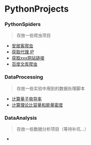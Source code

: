 # PythonProjects
### PythonSpiders
> 存放一些爬虫项目
* [安居客爬虫](https://github.com/leishufei/PythonProjects/tree/master/PythonSpiders/AnjukeSpider)
* [获取代理 IP](https://github.com/leishufei/PythonProjects/tree/master/PythonSpiders/GetProxies)
* [获取xxx网站链接](https://github.com/leishufei/PythonProjects/tree/master/PythonSpiders/CrawlWebsites)
* [百度文库爬虫](https://github.com/leishufei/PythonProjects/tree/master/PythonSpiders/BaiduWenku)

### DataProcessing
> 存放一些实验中用到的数据处理脚本
* [计算量子电导率](https://github.com/leishufei/PythonProjects/tree/master/DataProcessing/QuantumConductivity)
* [计算理论比容量和能量密度](https://github.com/leishufei/PythonProjects/tree/master/DataProcessing/CalcSpecificCapacity)

### DataAnalysis
> 存放一些数据分析项目（等待补坑...）
* []()
